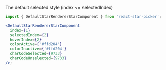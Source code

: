 <style>
    .DefaultStarComponent {
        font-size: 34px;
    }
</style>

The default selected style (index <= selectedIndex)

```jsx
import { DefaultStarRendererStarComponent } from 'react-star-picker';

<DefaultStarRendererStarComponent
  index={1}
  selectedIndex={2}
  hoverIndex={2}
  colorActive={'#ffd204'}
  colorInactive={'#ffd204'}
  charCodeSelected={9733}
  charCodeUnselected={9733}
/>;
```
